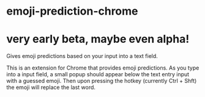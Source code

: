 # emoji-prediction-chrome
# very early beta, maybe even alpha! 

Gives emoji predictions based on your input into a text field.

This is an extension for Chrome that provides emoji predictions. As you type into a input field, 
a small popup should appear below the text entry input with a guessed emoji. Then upon pressing the hotkey
(currently Ctrl + Shft) the emoji will replace the last word.

